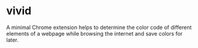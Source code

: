 # vivid
A minimal Chrome extension helps to determine the color code of different elements of a webpage while browsing the internet and save colors for later.
